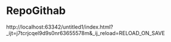 # RepoGithab
http://localhost:63342/untitled1/index.html?_ijt=j7tcrjcqel9d9s0nr63655578m&_ij_reload=RELOAD_ON_SAVE
